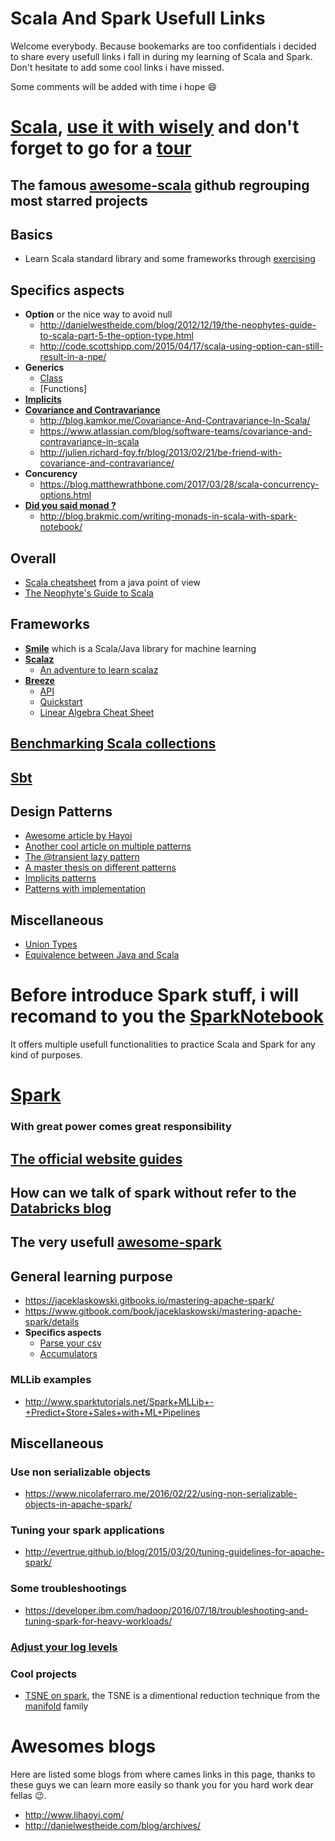 # Scala And Spark Usefull Links
Welcome everybody. Because bookemarks are too confidentials i decided to share every usefull links i fall in during my learning of Scala and Spark. Don't hesitate to add some cool links i have missed.

Some comments will be added with time i hope :smile:

# [Scala](https://www.scala-lang.org/), [use it with wisely](http://www.scala-lang.org/api/current/#package) and don't forget to go for a [tour](https://docs.scala-lang.org/tour/tour-of-scala.html)
## The famous [awesome-scala](https://github.com/lauris/awesome-scala) github regrouping most starred projects
## Basics
* Learn Scala standard library and some frameworks through [exercising](https://www.scala-exercises.org/)
## Specifics aspects
* **Option** or the nice way to avoid null
  * http://danielwestheide.com/blog/2012/12/19/the-neophytes-guide-to-scala-part-5-the-option-type.html
  * http://code.scottshipp.com/2015/04/17/scala-using-option-can-still-result-in-a-npe/
* **Generics**
  * [Class](https://docs.scala-lang.org/tour/generic-classes.html)
  * [Functions]
* **[Implicits](https://docs.scala-lang.org/tour/implicit-parameters.html)**
* **[Covariance and Contravariance](https://docs.scala-lang.org/tour/variances.html)**
  * http://blog.kamkor.me/Covariance-And-Contravariance-In-Scala/
  * https://www.atlassian.com/blog/software-teams/covariance-and-contravariance-in-scala
  * http://julien.richard-foy.fr/blog/2013/02/21/be-friend-with-covariance-and-contravariance/
* **Concurency**
  * https://blog.matthewrathbone.com/2017/03/28/scala-concurrency-options.html
* **[Did you said monad ?](https://en.wikipedia.org/wiki/Monad_(functional_programming))**
  * http://blog.brakmic.com/writing-monads-in-scala-with-spark-notebook/
## Overall
* [Scala cheatsheet](https://mbonaci.github.io/scala/) from a java point of view
* [The Neophyte's Guide to Scala](http://danielwestheide.com/scala/neophytes.html)
## Frameworks 
* **[Smile](https://haifengl.github.io/smile/)** which is a Scala/Java library for machine learning
* **[Scalaz](https://github.com/scalaz/scalaz)**
  * [An adventure to learn scalaz](http://eed3si9n.com/learning-scalaz/index.html)
* **[Breeze](https://github.com/scalanlp/breeze)**
  * [API](http://www.scalanlp.org/api/breeze/#breeze.package)
  * [Quickstart](https://github.com/scalanlp/breeze/wiki/Quickstart)
  * [Linear Algebra Cheat Sheet](https://github.com/scalanlp/breeze/wiki/Linear-Algebra-Cheat-Sheet) 
## [Benchmarking Scala collections](http://www.lihaoyi.com/post/BenchmarkingScalaCollections.html)
## [Sbt](https://www.scala-sbt.org/)
## Design Patterns
- [Awesome article by Hayoi](http://www.lihaoyi.com/post/OldDesignPatternsinScala.html)
- [Another cool article on multiple patterns](https://pavelfatin.com/design-patterns-in-scala/)
- [The @transient lazy pattern](http://fdahms.com/2015/10/14/scala-and-the-transient-lazy-val-pattern/)
- [A master thesis on different patterns](https://www.scala-lang.org/old/sites/default/files/FrederikThesis.pdf)
- [Implicits patterns](http://www.lihaoyi.com/post/ImplicitDesignPatternsinScala.html)
- [Patterns with implementation](https://github.com/jfaerman/scala-patterns)
## Miscellaneous
* [Union Types](http://milessabin.com/blog/2011/06/09/scala-union-types-curry-howard/)
* [Equivalence between Java and Scala](http://rea.tech/java-to-scala-cheatsheet/)

# Before introduce Spark stuff, i will recomand to you the [SparkNotebook](https://github.com/spark-notebook/spark-notebook)
It offers multiple usefull functionalities to practice Scala and Spark for any kind of purposes.

# [Spark](https://spark.apache.org/)
### With great power comes great responsibility
## [The official website guides](http://spark.apache.org/docs/latest/quick-start.html)
## How can we talk of spark without refer to the [Databricks blog](https://databricks.com/blog)
## The very usefull [awesome-spark](https://github.com/awesome-spark/awesome-spark)
## General learning purpose
* https://jaceklaskowski.gitbooks.io/mastering-apache-spark/
* https://www.gitbook.com/book/jaceklaskowski/mastering-apache-spark/details
* **Specifics aspects**
  * [Parse your csv](http://carminedimascio.com/2015/02/apache-spark-convert-csv-to-rdd/)
  * [Accumulators](http://imranrashid.com/posts/Spark-Accumulators/)
### MLLib examples
* http://www.sparktutorials.net/Spark+MLLib+-+Predict+Store+Sales+with+ML+Pipelines
## Miscellaneous
### Use non serializable objects
* https://www.nicolaferraro.me/2016/02/22/using-non-serializable-objects-in-apache-spark/
### Tuning your spark applications
* http://evertrue.github.io/blog/2015/03/20/tuning-guidelines-for-apache-spark/
### Some troubleshootings
* https://developer.ibm.com/hadoop/2016/07/18/troubleshooting-and-tuning-spark-for-heavy-workloads/
### [Adjust your log levels](https://mapr.com/blog/how-log-apache-spark/)
### Cool projects
* [TSNE on spark](https://github.com/saurfang/spark-tsne), the TSNE is a dimentional reduction technique from the [manifold](https://en.wikipedia.org/wiki/Manifold) family

# Awesomes blogs
Here are listed some blogs from where cames links in this page, thanks to these guys we can learn more easily so thank you for you hard work dear fellas :wink:.
* http://www.lihaoyi.com/
* http://danielwestheide.com/blog/archives/
